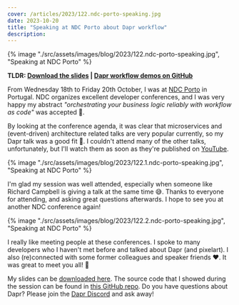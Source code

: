 ```yaml
---
cover: /articles/2023/122.ndc-porto-speaking.jpg
date: 2023-10-20
title: "Speaking at NDC Porto about Dapr workflow"
description:
---
```


{% image "./src/assets/images/blog/2023/122.ndc-porto-speaking.jpg", "Speaking at NDC Porto" %}

**TLDR: <a href="/articles/2023/122.ndcporto-dapr-workflow.pdf" target="_blank">Download the slides</a> | <a href="https://github.com/diagrid-labs/dapr-workflow-demos" target="_blank">Dapr workflow demos on GitHub</a>**

From Wednesday 18th to Friday 20th October, I was at [NDC Porto](https://ndcporto.com/agenda) in Portugal. NDC organizes excellent developer conferences, and I was very happy my abstract _"orchestrating your business logic reliably with workflow as code"_ was accepted 🥳.

By looking at the conference agenda, it was clear that microservices and (event-driven) architecture related talks are very popular currently, so my Dapr talk was a good fit 💪. I couldn't attend many of the other talks, unfortunately, but I'll watch them as soon as they're published on [YouTube](https://www.youtube.com/@ndc).

{% image "./src/assets/images/blog/2023/122.1.ndc-porto-speaking.jpg", "Speaking at NDC Porto" %}

I'm glad my session was well attended, especially when someone like Richard Campbell is giving a talk at the same time 😅. Thanks to everyone for attending, and asking great questions afterwards. I hope to see you at another NDC conference again!

{% image "./src/assets/images/blog/2023/122.2.ndc-porto-speaking.jpg", "Speaking at NDC Porto" %}

I really like meeting people at these conferences. I spoke to many developers who I haven't met before and talked about Dapr (and pixelart). I also (re)connected with some former colleagues and speaker friends ❤️. It was great to meet you all! 🤗

My slides can be <a href="/articles/2023/122.ndcporto-dapr-workflow.pdf" target="_blank">downloaded here</a>. The source code that I showed during the session can be found in [this GitHub repo](https://github.com/diagrid-labs/dapr-workflow-demos). Do you have questions about Dapr? Please join the [Dapr Discord](https://bit.ly/dapr-discord) and ask away!